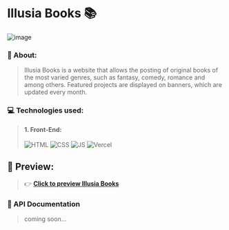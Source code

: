 # Illusia Books 📚
![image](https://github.com/NeveScript/Illusia-Books/assets/123518676/8ae0851b-b7b8-4427-b5d5-a6753f6847aa)


### 🔎 About:
> Illusia Books is a website that allows the posting of original books of the most varied genres, such as fantasy, comedy, romance and among others. Featured projects are displayed on banners, which are updated every month.

### 💻 Technologies used:
> #### 1. Front-End: 
> ![HTML](https://img.shields.io/badge/HTML-red?style=for-the-badge&logo=html-5&logoColor=white) 
![CSS](https://img.shields.io/badge/CSS-blue?style=for-the-badge&logo=css-3&logoColor=white)
![JS](https://img.shields.io/badge/JavaScript-yellow?style=for-the-badge&logo=javascript&logoColor=white)
![Vercel](https://img.shields.io/badge/Vercel-black?style=for-the-badge&logo=vercel&logoColor=white)
## 👀 Preview:
> 👉 **[Click to preview Illusia Books](https://illusia-books.vercel.app/)**

### 📗 API Documentation
> coming soon...
